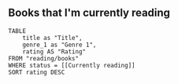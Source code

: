 ## Books that I'm currently reading
```dataview
TABLE 
	title as "Title",
	genre_1 as "Genre 1",
	rating AS "Rating"
FROM "reading/books"
WHERE status = [[Currently reading]]
SORT rating DESC
```
